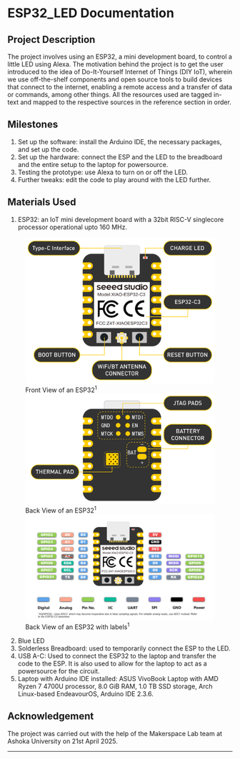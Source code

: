 # ESP32_LED Documentation

## Project Description
The project involves using an ESP32, a mini development board, to control a little LED using Alexa. The motivation behind the project is to get the user introduced to the idea of Do-It-Yourself Internet of Things (DIY IoT), wherein we use off-the-shelf components and open source tools to build devices that connect to the internet, enabling a remote access and a transfer of data or commands, among other things. All the resources used are tagged in-text and mapped to the respective sources in the reference section in order.

## Milestones
1. Set up the software: install the Arduino IDE, the necessary packages, and set up the code.
2. Set up the hardware: connect the ESP and the LED to the breadboard and the entire setup to the laptop for powersource.
3. Testing the prototype: use Alexa to turn on or off the LED.
4. Further tweaks: edit the code to play around with the LED further.

## Materials Used
1. ESP32: an IoT mini development board with a 32bit RISC-V singlecore processor operational upto 160 MHz.
<figure>
    <img src = "images/esp_front.png" alt = "front" style ="width:500px;"/>
    <figcaption>Front View of an ESP32<sup>1</sup></figcaption>
    <img src = "images/esp_back.png" alt = "back" style ="width:500px;"/>
    <figcaption>Back View of an ESP32<sup>1</sup></figcaption>
    <img src = "images/esp_back_detailed.png" alt = "detailed" style ="width:500px;"/>
    <figcaption>Back View of an ESP32 with labels<sup>1</sup></figcaption>

</figure>

2. Blue LED
3. Solderless Breadboard: used to temporarily connect the ESP to the LED.
4. USB A-C: Used to connect the ESP32 to the laptop and transfer the code to the ESP. It is also used to allow for the laptop to act as a powersource for the circuit.
5. Laptop with Arduino IDE installed: ASUS VivoBook Laptop with AMD Ryzen 7 4700U processor, 8.0 GiB RAM, 1.0 TB SSD storage, Arch Linux-based EndeavourOS, Arduino IDE 2.3.6.



## Acknowledgement
The project was carried out with the help of the Makerspace Lab team at Ashoka University on 21st April 2025.

---
